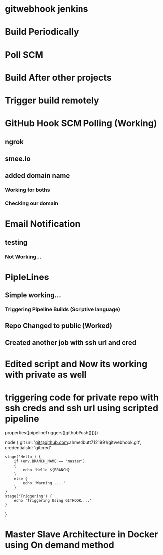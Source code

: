 # gitwebhook jenkins
# Build Periodically
# Poll SCM
# Build After other projects
# Trigger build remotely
# GitHub Hook SCM Polling (Working)
## ngrok
## smee.io
## added domain name
### Working for boths
### Checking our domain
# Email Notification
## testing
### Not Working...
# PipleLines
## Simple working...
### Triggering Pipeline Builds (Scriptive language)
## Repo Changed to public (Worked)
## Created another job with ssh url and cred
# Edited script and Now its working with private as well
# triggering code for private repo with ssh creds and ssh url using scripted pipeline
properties([pipelineTriggers([githubPush()])])

node {
    git url: 'git@github.com:ahmedbutt7121991/gitwebhook.git', credentialsId: 'gitcred'
    
    stage('Hello') {
        if (env.BRANCH_NAME == 'master')
        {
            echo 'Hello ${BRANCH}'
        }
        else {
            echo 'Warning.....'
        }
    }
    stage('Triggering') {
        echo 'Triggering Using GITHOOK....'
    }
}
# Master Slave Architecture in Docker using On demand method
